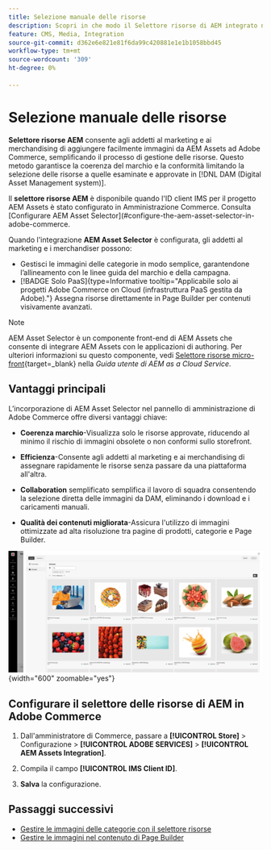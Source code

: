 ```yaml
---
title: Selezione manuale delle risorse
description: Scopri in che modo il Selettore risorse di AEM integrato nell’amministratore di Commerce consente agli addetti al marketing e ai merchandising di aggiungere facilmente immagini da AEM Assets ad Adobe Commerce, semplificando la gestione delle risorse.
feature: CMS, Media, Integration
source-git-commit: d362e6e821e81f6da99c420881e1e1b1058bbd45
workflow-type: tm+mt
source-wordcount: '309'
ht-degree: 0%

---
```


# Selezione manuale delle risorse

**Selettore risorse AEM** consente agli addetti al marketing e ai merchandising di aggiungere facilmente immagini da AEM Assets ad Adobe Commerce, semplificando il processo di gestione delle risorse. Questo metodo garantisce la coerenza del marchio e la conformità limitando la selezione delle risorse a quelle esaminate e approvate in [!DNL DAM (Digital Asset Management system)].

Il **selettore risorse AEM** è disponibile quando l&#39;ID client IMS per il progetto AEM Assets è stato configurato in Amministrazione Commerce. Consulta [Configurare AEM Asset Selector]&#x200B;(#configure-the-aem-asset-selector-in-adobe-commerce.

Quando l&#39;integrazione **AEM Asset Selector** è configurata, gli addetti al marketing e i merchandiser possono:

* Gestisci le immagini delle categorie in modo semplice, garantendone l’allineamento con le linee guida del marchio e della campagna.
* [!BADGE Solo PaaS]{type=Informative tooltip="Applicabile solo ai progetti Adobe Commerce on Cloud (infrastruttura PaaS gestita da Adobe)."} Assegna risorse direttamente in Page Builder per contenuti visivamente avanzati.

>[!NOTE]
>
> AEM Asset Selector è un componente front-end di AEM Assets che consente di integrare AEM Assets con le applicazioni di authoring. Per ulteriori informazioni su questo componente, vedi [Selettore risorse micro-front](https://experienceleague.adobe.com/en/docs/experience-manager-cloud-service/content/assets/manage/asset-selector/overview-asset-selector){target=_blank} nella *Guida utente di AEM as a Cloud Service*.

## Vantaggi principali

L’incorporazione di AEM Asset Selector nel pannello di amministrazione di Adobe Commerce offre diversi vantaggi chiave:

* **Coerenza marchio**-Visualizza solo le risorse approvate, riducendo al minimo il rischio di immagini obsolete o non conformi sullo storefront.

* **Efficienza**-Consente agli addetti al marketing e ai merchandising di assegnare rapidamente le risorse senza passare da una piattaforma all&#39;altra.

* **Collaboration** semplificato semplifica il lavoro di squadra consentendo la selezione diretta delle immagini da DAM, eliminando i download e i caricamenti manuali.

* **Qualità dei contenuti migliorata**-Assicura l&#39;utilizzo di immagini ottimizzate ad alta risoluzione tra pagine di prodotti, categorie e Page Builder.

![Selettore risorse](../assets/asset-selector.png){width="600" zoomable="yes"}

## Configurare il selettore delle risorse di AEM in Adobe Commerce

1. Dall&#39;amministratore di Commerce, passare a **[!UICONTROL Store]** > Configurazione > **[!UICONTROL ADOBE SERVICES]** > **[!UICONTROL AEM Assets Integration]**.

1. Compila il campo **[!UICONTROL IMS Client ID]**.

1. **Salva** la configurazione.

## Passaggi successivi

* [Gestire le immagini delle categorie con il selettore risorse](../manage-assets.md#category-images)
* [Gestire le immagini nel contenuto di Page Builder](../manage-assets.md#using-aem-asset-selector-in-page-builder)
